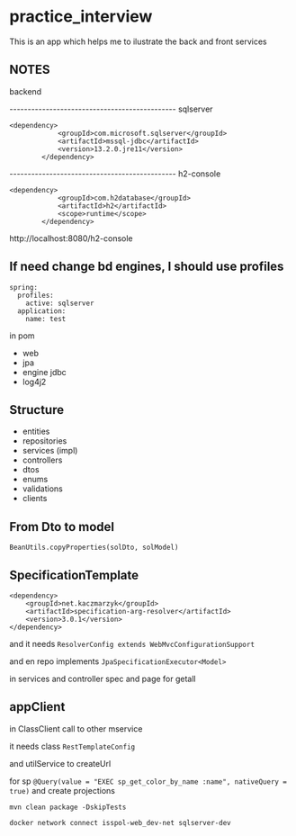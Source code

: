 # practice_interview
This is an app which helps me to ilustrate the back and   front  services

## NOTES
backend 

---------------------------------------------- sqlserver
```
<dependency>
			<groupId>com.microsoft.sqlserver</groupId>
			<artifactId>mssql-jdbc</artifactId>
			<version>13.2.0.jre11</version>
		</dependency>
```




---------------------------------------------- h2-console
```
<dependency>
			<groupId>com.h2database</groupId>
			<artifactId>h2</artifactId>
			<scope>runtime</scope>
		</dependency>
```		
		
http://localhost:8080/h2-console





## If need change bd engines, I should use profiles
```
spring:
  profiles:
    active: sqlserver
  application:
    name: test
```	
in pom 
- web 
- jpa
- engine jdbc
- log4j2


## Structure
- entities
- repositories
- services (impl)
- controllers
- dtos
- enums
- validations
- clients


## From Dto to model
```
BeanUtils.copyProperties(solDto, solModel)
```

## SpecificationTemplate
```
<dependency>
	<groupId>net.kaczmarzyk</groupId>
	<artifactId>specification-arg-resolver</artifactId>
	<version>3.0.1</version>
</dependency>
```		
and it needs `ResolverConfig extends WebMvcConfigurationSupport`		

and en repo implements `JpaSpecificationExecutor<Model>`

in services and controller spec and page for getall



## appClient

in ClassClient call to other mservice

it needs class `RestTemplateConfig`

and utilService to createUrl


for sp `@Query(value = "EXEC sp_get_color_by_name :name", nativeQuery = true)` and create projections

```
mvn clean package -DskipTests
```
```
docker network connect isspol-web_dev-net sqlserver-dev
```
